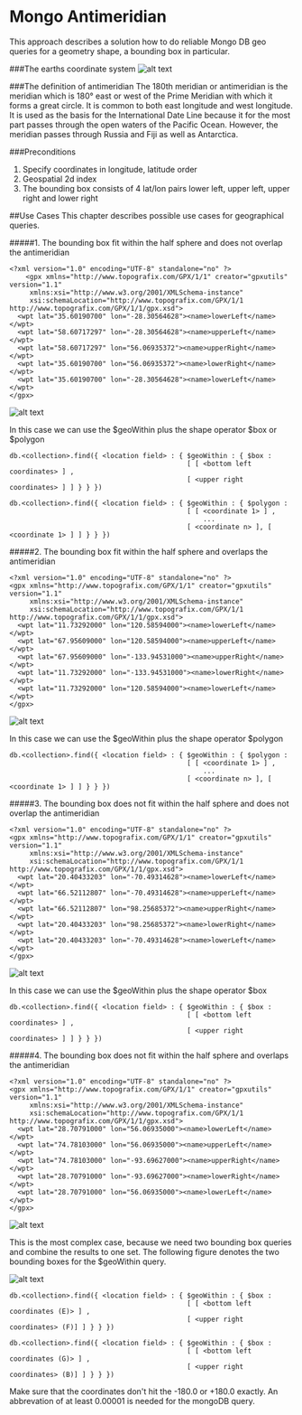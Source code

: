 Mongo Antimeridian
====================

This approach describes a solution how to do reliable Mongo DB geo queries for a geometry shape, a bounding box in particular. 


###The earths coordinate system
![alt text](images/lat_long_earth.png "Earth coordinate system") 

###The definition of antimeridian
The 180th meridian or antimeridian is the meridian which is 180° east or west of the Prime Meridian with which it forms a great circle. It is common to both east longitude and west longitude. It is used as the basis for the International Date Line because it for the most part passes through the open waters of the Pacific Ocean. However, the meridian passes through Russia and Fiji as well as Antarctica.

###Preconditions
1. Specify coordinates in longitude, latitude order
2. Geospatial 2d index
3. The bounding box consists of 4 lat/lon pairs lower left, upper left, upper right and lower right

##Use Cases
This chapter describes possible use cases for geographical queries.

#####1. The bounding box fit within the half sphere and does not overlap the antimeridian

``` 
<?xml version="1.0" encoding="UTF-8" standalone="no" ?>
	<gpx xmlns="http://www.topografix.com/GPX/1/1" creator="gpxutils" version="1.1"
     xmlns:xsi="http://www.w3.org/2001/XMLSchema-instance"
     xsi:schemaLocation="http://www.topografix.com/GPX/1/1 http://www.topografix.com/GPX/1/1/gpx.xsd">
  <wpt lat="35.60190700" lon="-28.30564628"><name>lowerLeft</name></wpt>
  <wpt lat="58.60717297" lon="-28.30564628"><name>upperLeft</name></wpt>
  <wpt lat="58.60717297" lon="56.06935372"><name>upperRight</name></wpt>
  <wpt lat="35.60190700" lon="56.06935372"><name>lowerRight</name></wpt>
  <wpt lat="35.60190700" lon="-28.30564628"><name>lowerLeft</name></wpt>
</gpx>
``` 
![alt text](images/case1.png "Earth coordinate system") 

In this case we can use the $geoWithin plus the shape operator $box or $polygon

```
db.<collection>.find({ <location field> : { $geoWithin : { $box :
											[ [ <bottom left coordinates> ] ,
									        [ <upper right coordinates> ] ] } } })
```

```
db.<collection>.find({ <location field> : { $geoWithin : { $polygon :
											[ [ <coordinate 1> ] ,
												...
									        [ <coordinate n> ], [ <coordinate 1> ] ] } } })
```

#####2. The bounding box fit within the half sphere and overlaps the antimeridian

``` 
<?xml version="1.0" encoding="UTF-8" standalone="no" ?>
<gpx xmlns="http://www.topografix.com/GPX/1/1" creator="gpxutils" version="1.1"
     xmlns:xsi="http://www.w3.org/2001/XMLSchema-instance"
     xsi:schemaLocation="http://www.topografix.com/GPX/1/1 http://www.topografix.com/GPX/1/1/gpx.xsd">
  <wpt lat="11.73292000" lon="120.58594000"><name>lowerLeft</name></wpt>
  <wpt lat="67.95609000" lon="120.58594000"><name>upperLeft</name></wpt>
  <wpt lat="67.95609000" lon="-133.94531000"><name>upperRight</name></wpt>
  <wpt lat="11.73292000" lon="-133.94531000"><name>lowerRight</name></wpt>
  <wpt lat="11.73292000" lon="120.58594000"><name>lowerLeft</name></wpt>
</gpx>
``` 
![alt text](images/case2.png "Earth coordinate system") 

In this case we can use the $geoWithin plus the shape operator $polygon


```
db.<collection>.find({ <location field> : { $geoWithin : { $polygon :
											[ [ <coordinate 1> ] ,
												...
									        [ <coordinate n> ], [ <coordinate 1> ] ] } } })
```



#####3. The bounding box does not fit within the half sphere and does not overlap the antimeridian

``` 
<?xml version="1.0" encoding="UTF-8" standalone="no" ?>
<gpx xmlns="http://www.topografix.com/GPX/1/1" creator="gpxutils" version="1.1"
     xmlns:xsi="http://www.w3.org/2001/XMLSchema-instance"
     xsi:schemaLocation="http://www.topografix.com/GPX/1/1 http://www.topografix.com/GPX/1/1/gpx.xsd">
  <wpt lat="20.40433203" lon="-70.49314628"><name>lowerLeft</name></wpt>
  <wpt lat="66.52112807" lon="-70.49314628"><name>upperLeft</name></wpt>
  <wpt lat="66.52112807" lon="98.25685372"><name>upperRight</name></wpt>
  <wpt lat="20.40433203" lon="98.25685372"><name>lowerRight</name></wpt>
  <wpt lat="20.40433203" lon="-70.49314628"><name>lowerLeft</name></wpt>
</gpx>
``` 
![alt text](images/case3.png "Earth coordinate system") 

In this case we can use the $geoWithin plus the shape operator $box

```
db.<collection>.find({ <location field> : { $geoWithin : { $box :
											[ [ <bottom left coordinates> ] ,
									        [ <upper right coordinates> ] ] } } })
```


#####4. The bounding box does not fit within the half sphere and overlaps the antimeridian

``` 
<?xml version="1.0" encoding="UTF-8" standalone="no" ?>
<gpx xmlns="http://www.topografix.com/GPX/1/1" creator="gpxutils" version="1.1"
     xmlns:xsi="http://www.w3.org/2001/XMLSchema-instance"
     xsi:schemaLocation="http://www.topografix.com/GPX/1/1 http://www.topografix.com/GPX/1/1/gpx.xsd">
  <wpt lat="28.70791000" lon="56.06935000"><name>lowerLeft</name></wpt>
  <wpt lat="74.78103000" lon="56.06935000"><name>upperLeft</name></wpt>
  <wpt lat="74.78103000" lon="-93.69627000"><name>upperRight</name></wpt>
  <wpt lat="28.70791000" lon="-93.69627000"><name>lowerRight</name></wpt>
  <wpt lat="28.70791000" lon="56.06935000"><name>lowerLeft</name></wpt>
</gpx>
``` 
![alt text](images/case4.png "Earth coordinate system") 

This is the most complex case, because we need two bounding box queries and combine the results to one set.
The following figure denotes the two bounding boxes for the $geoWithin query.

![alt text](images/case5.png "Earth coordinate system") 
	
```
db.<collection>.find({ <location field> : { $geoWithin : { $box :
											[ [ <bottom left coordinates (E)> ] ,
									        [ <upper right coordinates> (F)] ] } } })
```

```
db.<collection>.find({ <location field> : { $geoWithin : { $box :
											[ [ <bottom left coordinates (G)> ] ,
									        [ <upper right coordinates> (B)] ] } } })
```

Make sure that the coordinates don't hit the -180.0 or +180.0 exactly. An abbrevation of at least 0.00001 is needed for the mongoDB query.


